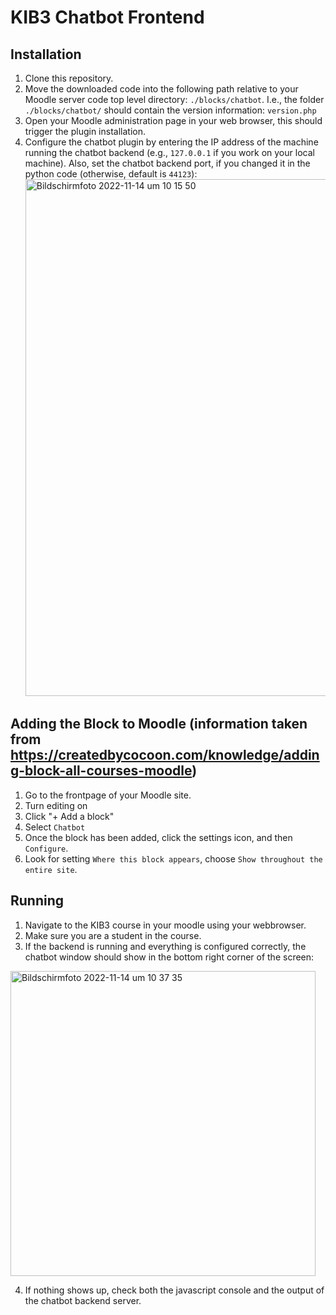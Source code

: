 # KIB3 Chatbot Frontend

## Installation 

1. Clone this repository.
2. Move the downloaded code into the following path relative to your Moodle server code top level directory: `./blocks/chatbot`.
   I.e., the folder `./blocks/chatbot/` should contain the version information: `version.php`
3. Open your Moodle administration page in your web browser, this should trigger the plugin installation.
4. Configure the chatbot plugin by entering the IP address of the machine running the chatbot backend (e.g., `127.0.0.1` if you work on your local machine). Also, set the chatbot backend port, if you changed it in the python code (otherwise, default is `44123`):
	<img width="827" alt="Bildschirm­foto 2022-11-14 um 10 15 50" src="https://media.github.tik.uni-stuttgart.de/user/3040/files/a2ff17ee-2a8e-48f0-a8f8-1ba597c07257">

## Adding the Block to Moodle (information taken from https://createdbycocoon.com/knowledge/adding-block-all-courses-moodle)

1. Go to the frontpage of your Moodle site. 
2. Turn editing on
3. Click "+ Add a block"
4. Select `Chatbot`
5. Once the block has been added, click the settings icon, and then `Configure`.
6. Look for setting `Where this block appears`, choose `Show throughout the entire site`.

## Running

1. Navigate to the KIB3 course in your moodle using your webbrowser.
2. Make sure you are a student in the course.
3. If the backend is running and everything is configured correctly, the chatbot window should show in the bottom right corner of the screen:

<img width="488" alt="Bildschirm­foto 2022-11-14 um 10 37 35" src="https://media.github.tik.uni-stuttgart.de/user/3040/files/08ec9c83-3774-4eae-a933-9ab9ed089b7a">

4. If nothing shows up, check both the javascript console and the output of the chatbot backend server.

